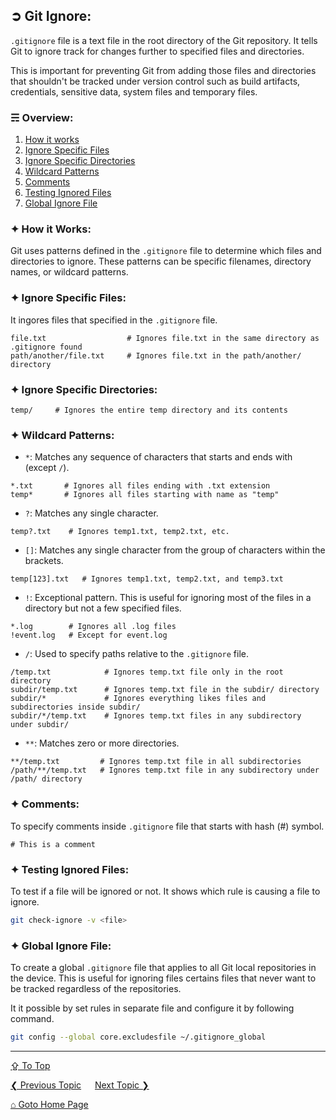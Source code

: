 ## &#10162; Git Ignore:

`.gitignore` file is a text file in the root directory of the Git repository. It tells Git to ignore track for changes further to specified files and directories. 

This is important for preventing Git from adding those files and directories that shouldn't be tracked under version control such as build artifacts, credentials, sensitive data, system files and temporary files.

### &#9780; Overview:
1. [How it works](#-how-it-works)
2. [Ignore Specific Files](#-ignore-specific-files)
3. [Ignore Specific Directories](#-ignore-specific-directories)
4. [Wildcard Patterns](#-wildcard-patterns)
5. [Comments](#-comments)
6. [Testing Ignored Files](#-testing-ignored-files)
7. [Global Ignore File](#-global-ignore-file)

### &#10022; How it Works:

Git uses patterns defined in the `.gitignore` file to determine which files and directories to ignore. These patterns can be specific filenames, directory names, or wildcard patterns.

### &#10022; Ignore Specific Files:

It ingores files that specified in the `.gitignore` file.

```.gitignore
file.txt                  # Ignores file.txt in the same directory as .gitignore found
path/another/file.txt     # Ignores file.txt in the path/another/ directory
```

### &#10022; Ignore Specific Directories:

```.gitignore
temp/     # Ignores the entire temp directory and its contents
```

### &#10022; Wildcard Patterns:

- `*`: Matches any sequence of characters that starts and ends with (except `/`).

```.gitignore
*.txt       # Ignores all files ending with .txt extension
temp*       # Ignores all files starting with name as "temp"
```

- `?`: Matches any single character.

```
temp?.txt    # Ignores temp1.txt, temp2.txt, etc.
```

- `[]`: Matches any single character from the group of characters within the brackets.

```
temp[123].txt   # Ignores temp1.txt, temp2.txt, and temp3.txt
```

- `!`: Exceptional pattern. This is useful for ignoring most of the files in a directory but not a few specified files.

```
*.log        # Ignores all .log files
!event.log   # Except for event.log
```

- `/`: Used to specify paths relative to the `.gitignore` file.

```
/temp.txt            # Ignores temp.txt file only in the root directory
subdir/temp.txt      # Ignores temp.txt file in the subdir/ directory
subdir/*             # Ignores everything likes files and subdirectories inside subdir/
subdir/*/temp.txt    # Ignores temp.txt files in any subdirectory under subdir/
```

- `**`: Matches zero or more directories.

```
**/temp.txt         # Ignores temp.txt file in all subdirectories
/path/**/temp.txt   # Ignores temp.txt file in any subdirectory under /path/ directory
```

### &#10022; Comments:

To specify comments inside `.gitignore` file that starts with hash (\#) symbol.

```
# This is a comment
```

### &#10022; Testing Ignored Files:

To test if a file will be ignored or not. It shows which rule is causing a file to ignore.

```bash
git check-ignore -v <file> 
```

### &#10022; Global Ignore File:

To create a global `.gitignore` file that applies to all Git local repositories in the device. This is useful for ignoring files certains files that never want to be tracked regardless of the repositories.

It it possible by set rules in separate file and configure it by following command. 

```bash
git config --global core.excludesfile ~/.gitignore_global
```

---
[&#8682; To Top](#-git-ignore)

[&#10094; Previous Topic](./introduction.md) &emsp; [Next Topic &#10095;](./git-attributes.md)

[&#8962; Goto Home Page](../README.md)